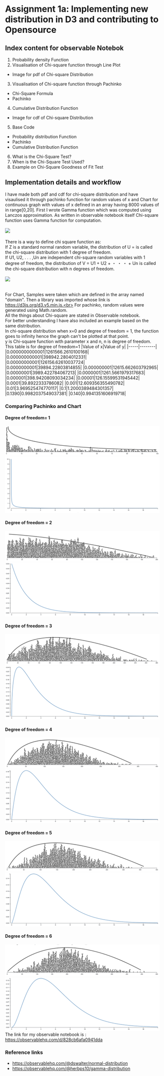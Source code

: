 # Assignment 1a: Implementing new distribution in D3 and contributing to Opensource
## Index content for observable Notebok
1. Probability density Function
2. Visualisation of Chi-square function through Line Plot
 - Image for pdf of Chi-square Distribution
3. Visualisation of Chi-square function through Pachinko
 - Chi-Square Formula
 - Pachinko
4. Cumulative Distribution Function
 - Image for cdf of Chi-square Distribution
5. Base Code
 - Probability distribution Function
 - Pachinko
 - Cumulative Distribution Function
6. What is the Chi-Square Test?
7. When is the Chi-Square Test Used?
8. Example on Chi-Square Goodness of Fit Test
## Implementation details and workflow
I have made both pdf and cdf for chi-square distribution and have visaulised it through pachinko function for random values of x and Chart for continuous graph with values of x defined in an array having 8000 values of in range[0,20]. 
First I wrote Gamma function which was computed using Lanczos approximation. As written in observable notebook itself Chi-square function uses Gamma function for computation.<br><br>
![](https://math.info/image/32/chi-sqaure_pdf.gif)<br><br>
There is a way to define chi square function as:<br>
If Z is a standard normal random variable, the distribution of U =  is called the chi-square distribution with 1 degree of freedom.<br>
If U1, U2, . . . ,Un are independent chi-square random variables with 1 degree of freedom, the distribution of V = U1 + U2 + ・ ・ ・ + Un is called the chi-square distribution with n degrees of freedom. <br><br>
![](https://encrypted-tbn0.gstatic.com/images?q=tbn:ANd9GcQCYWMp3ikBKN8juzmVF3vrBmviSdABYgsSgw&usqp=CAU)<br><br>
                                                                                                                
For Chart, Samples were taken which are defined in the array named "domain". Then a library was imported whose link is https://d3js.org/d3.v5.min.js.<br>
For pachinko, random values were generated using Math.random.<br>
All the things about Chi-square are stated in Observable notebook.<br>
For better understanding I have also included an example based on the same distribution.<br>
In chi-square distribution when x=0 and degree of freedom = 1, the function goes to infinity hence the graph can't be plotted at that point.<br>
y is Chi-square function with parameter x and n, n is degree of freedom. <br>
This table is for degree of freedom=1
|Value of x|Value of y|
|-----|--------|
|0.0000000000001|1261566.2610100168|
|0.000000000001|398942.2804012331|
|0.00000000001|126156.62610037724|
|0.0000000001|39894.22803814855|
|0.000000001|12615.662603792965|
|0.00000001|3989.422784067213|
|0.0000001|1261.5661979317683|
|0.000001|398.94208093034234|
|0.00001|126.15599531945442|
|0.0001|39.8922333786082|
|0.001|12.609356355490782|
|0.01|3.969525474770117|
|0.1|1.2000389484301357|
|0.1390|0.9982037549037381|
|0.140|0.9941351606919718|

### Comparing Pachinko and Chart 
#### Degree of freedom= 1
![](https://github.com/Ananyaiitbhilai/Assignment-1a-Implementing-new-distribution-in-D3-and-contributing-to-Opensource/blob/main/local%20images/Screenshot%202022-01-17%20at%201.33.22%20AM.png)<br>
![](https://github.com/Ananyaiitbhilai/Assignment-1a-Implementing-new-distribution-in-D3-and-contributing-to-Opensource/blob/main/local%20images/Screenshot%202022-01-17%20at%201.32.16%20AM.png)<br>
#### Degree of freedom = 2
![](https://github.com/Ananyaiitbhilai/Assignment-1a-Implementing-new-distribution-in-D3-and-contributing-to-Opensource/blob/main/local%20images/Screenshot%202022-01-17%20at%201.25.02%20AM.png)<br>
![](https://github.com/Ananyaiitbhilai/Assignment-1a-Implementing-new-distribution-in-D3-and-contributing-to-Opensource/blob/main/local%20images/Screenshot%202022-01-17%20at%201.42.39%20AM.png)<br>
#### Degree of freedom = 3
![](https://github.com/Ananyaiitbhilai/Assignment-1a-Implementing-new-distribution-in-D3-and-contributing-to-Opensource/blob/main/local%20images/Screenshot%202022-01-17%20at%201.28.17%20AM.png)<br>
![](https://github.com/Ananyaiitbhilai/Assignment-1a-Implementing-new-distribution-in-D3-and-contributing-to-Opensource/blob/main/local%20images/Screenshot%202022-01-17%20at%201.42.53%20AM.png)<br>
#### Degree of freedom = 4
![](https://github.com/Ananyaiitbhilai/Assignment-1a-Implementing-new-distribution-in-D3-and-contributing-to-Opensource/blob/main/local%20images/Screenshot%202022-01-17%20at%201.29.39%20AM.png)<br>
![](https://github.com/Ananyaiitbhilai/Assignment-1a-Implementing-new-distribution-in-D3-and-contributing-to-Opensource/blob/main/local%20images/Screenshot%202022-01-17%20at%201.43.07%20AM.png)<br>
#### Degree of freedom = 5
![](https://github.com/Ananyaiitbhilai/Assignment-1a-Implementing-new-distribution-in-D3-and-contributing-to-Opensource/blob/main/local%20images/Screenshot%202022-01-17%20at%201.30.18%20AM.png)<br>
![](https://github.com/Ananyaiitbhilai/Assignment-1a-Implementing-new-distribution-in-D3-and-contributing-to-Opensource/blob/main/local%20images/Screenshot%202022-01-17%20at%201.43.18%20AM.png)<br>
#### Degree of freedom = 6
![](https://github.com/Ananyaiitbhilai/Assignment-1a-Implementing-new-distribution-in-D3-and-contributing-to-Opensource/blob/main/local%20images/Screenshot%202022-01-17%20at%201.31.29%20AM.png)<br>
![](https://github.com/Ananyaiitbhilai/Assignment-1a-Implementing-new-distribution-in-D3-and-contributing-to-Opensource/blob/main/local%20images/Screenshot%202022-01-17%20at%201.43.37%20AM.png)<br>
The link for my observable notebook is : https://observablehq.com/d/828cb6afa0941dda
### Reference links
- https://observablehq.com/@dswalter/normal-distribution
- https://observablehq.com/@herbps10/gamma-distribution
